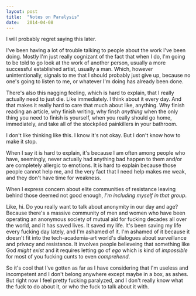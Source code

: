 ```yaml
---
layout: post
title:  "Notes on Paralysis"
date:   2014-04-08
---
```


I will probably regret saying this later.

I've been having a lot of trouble talking to people about the work I've been doing. Mostly I'm just really cognizant of the fact that when I do, I'm going to be told to go look at the work of another person, usually a more successful established artist, usually a man. Which, however unintentionally, signals to me that I should probably just give up, because no one's going to listen to me, or whatever I'm doing has already been done. 

There's also this nagging feeling, which is hard to explain, that I really actually need to just die. Like immediately. I think about it every day. And that makes it really hard to care that much about like, anything. Why finish reading an article, why finish writing, why finsh *anything* when the only thing you need to finish is yourself, when you really should go home, immediately, and take all of the stockpiled painkillers in your bathroom. 

I don't like thinking like this. I know it's not okay. But I don't know how to make it stop. 

When I say it is hard to explain, it's because I am often among people who have, seemingly, never actually had anything bad happen to them and/or are completely allergic to emotions. It is hard to explain because those people cannot help me, and the very fact that I need help makes me weak, and they don't have time for weakness. 

When I express concern about elite communities of resistance leaving behind those deemed not good enough, *I'm including myself in that group*. 

Like, hi. Do you really want to talk about anonymity in our day and age? Because there's a massive community of men and women who have been operating an anonymous society of mutual aid for fucking decades all over the world, and it has saved lives. It saved my life. It's been saving my life every fucking day lately, and I'm ashamed of it. I'm ashamed of it because it doesn't fit into the tech-academia-art world's dialogues about surveillance and privacy and resistance. It involves people believeing that something like God *might exist* and it requires letting go of *ego* which is kind of *impossible* for most of you fucking cunts to even *comprehend*.

So it's cool that I've gotten as far as I have considering that I'm useless and incompetent and I don't belong anywhere except maybe in a box, as ashes. But right now I feel pretty fucking paralyzed, and I don't really know what the fuck to do about it, or who the fuck to talk about it with. 